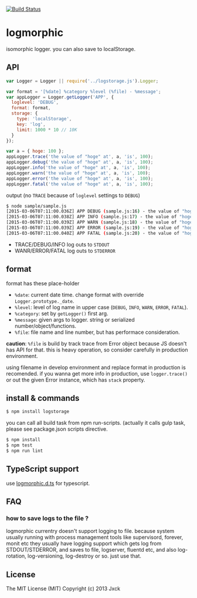 [![Build Status](https://travis-ci.org/Jxck/logmorphic.svg?branch=master)](https://travis-ci.org/Jxck/logmorphic)

# logmorphic

isomorphic logger.
you can also save to localStorage.

## API

```js
var Logger = Logger || require('../logstorage.js').Logger;

var format = '[%date] %category %level (%file) - %message';
var appLogger = Logger.getLogger('APP', {
  loglevel: 'DEBUG',
  format: format,
  storage: {
    type: 'localStorage',
    key: 'log',
    limit: 1000 * 10 // 10K
  }
});

var a = { hoge: 100 };
appLogger.trace('the value of "hoge" at', a, 'is', 100);
appLogger.debug('the value of "hoge" at', a, 'is', 100);
appLogger.info('the value of "hoge" at', a, 'is', 100);
appLogger.warn('the value of "hoge" at', a, 'is', 100);
appLogger.error('the value of "hoge" at', a, 'is', 100);
appLogger.fatal('the value of "hoge" at', a, 'is', 100);
```

output (no `TRACE` because of `loglevel` settings to `DEBUG`)

```sh
$ node sample/sample.js
[2015-03-06T07:11:00.036Z] APP DEBUG (sample.js:16) - the value of "hoge" at {"hoge":100} is 100
[2015-03-06T07:11:00.038Z] APP INFO (sample.js:17) - the value of "hoge" at {"hoge":100} is 100
[2015-03-06T07:11:00.039Z] APP WARN (sample.js:18) - the value of "hoge" at {"hoge":100} is 100
[2015-03-06T07:11:00.039Z] APP ERROR (sample.js:19) - the value of "hoge" at {"hoge":100} is 100
[2015-03-06T07:11:00.040Z] APP FATAL (sample.js:20) - the value of "hoge" at {"hoge":100} is 100
```

- TRACE/DEBUG/INFO log outs to `STDOUT`
- WANR/ERROR/FATAL log outs to `STDERROR`

## format

format has these place-holder

- `%date`: current date time. change format with override `Logger.prototype._date`.
- `%level`: level of log name in upper case (`DEBUG`, `INFO`, `WARN`, `ERROR`, `FATAL`).
- `%category`: set by `getLogger()` first arg.
- `%message`: given args to logger. string or serialized number/object/functions.
- `%file`: file name and line number, but has performace consideration.

**caution**: `%file` is build by track trace from Error object because JS doesn't has API for that.
this is heavy operation, so consider carefully in production environment.

using filename in develop environment and replace format in production is recomended.
if you wanna get more info in production, use `logger.trace()` or out the given Error instance,
which has `stack` property.


## install & commands

```sh
$ npm install logstorage
```

you can call all build task from npm run-scripts.
(actually it calls gulp task, please see package.json scripts directive.

```sh
$ npm install
$ npm test
$ npm run lint
```

## TypeScript support

use [logmorphic.d.ts](./logmorphic.d.ts) for typescript.


## FAQ

### how to save logs to the file ?

logmorphic currentry doesn't support logging to file.
because system usually running with process management tools like supervisord, forever, monit etc
they usually have logging support which gets log from STDOUT/STDERROR, and saves to file, logserver, fluentd etc,
and also log-rotation, log-versioning, log-destroy or so. just use that.


## License

The MIT License (MIT)
Copyright (c) 2013 Jxck
